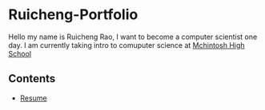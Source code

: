 # Ruicheng-Portfolio

Hello my name is Ruicheng Rao, I want to become a computer scientist one day. I am currently taking intro to comuputer science at [Mchintosh High School](https://www.fcboe.org/mhs)

## Contents
- [Resume](Resume.md)
